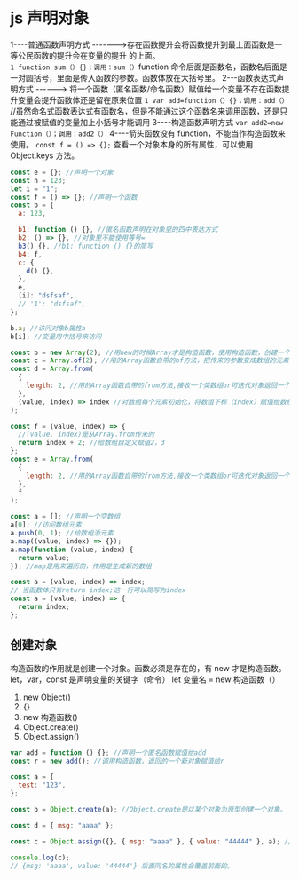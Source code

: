 # js 声明对象

1----普通函数声明⽅式 ------->存在函数提升会将函数提升到最上⾯函数是⼀等公民函数的提升会在变量的提升
的上⾯。
`1 function sum（）{}；调⽤：sum（）`function 命令后面是函数名，函数名后面是一对圆括号，里面是传入函数的参数。函数体放在大括号里。
2---函数表达式声明⽅式 ------> 将⼀个函数（匿名函数/命名函数）赋值给⼀个变量不存在函数提升变量会提升函数体还是留在原来位置
`1 var add=function（）{}；调⽤：add（）` //虽然命名式函数表达式有函数名，但是不能通过这个函数名来调⽤函数，还是只能通过被赋值的变量加上⼩括号才能调⽤
3----构造函数声明⽅式
`var add2=new Function（）；调⽤：add2（）`
4----箭头函数没有 function，不能当作构造函数来使用。
`const f = () => {};`
查看一个对象本身的所有属性，可以使用 Object.keys 方法。

```js
const e = {}; //声明一个对象
const h = 123;
let i = "1";
const f = () => {}; //声明一个函数
const b = {
  a: 123,

  b1: function () {}, //匿名函数声明在对象里的四中表达方式
  b2: () => {}, //对象里不能使用等号=
  b3() {}, //b1: function () {}的简写
  b4: f,
  c: {
    d() {},
  },
  e,
  [i]: "dsfsaf",
  // '1': "dsfsaf",
};

b.a; //访问对象b属性a
b[i]; //变量用中括号来访问
```

```js
const b = new Array(2); //用new的时候Array才是构造函数，使用构造函数，创建一个数组，构造函数传的参数2是数组长度
const c = Array.of(2); //用的Array函数自带的of方法，把传来的参数变成数组的元素，所以c数组长度为1，第一个元素是2
const d = Array.from(
  {
    length: 2, //用的Array函数自带的from方法,接收一个类数组or可迭代对象返回一个新的数组
  },
  (value, index) => index //对数组每个元素初始化，将数组下标（index）赋值给数组[0,1]，如果指定了该参数，新数组中的每个元素会执行该回调函数。
);

const f = (value, index) => {
  //(value, index)是从Array.from传来的
  return index + 2; //给数组自定义赋值2，3
};
const e = Array.from(
  {
    length: 2, //用的Array函数自带的from方法,接收一个类数组or可迭代对象返回一个新的数组
  },
  f
);

const a = []; //声明一个空数组
a[0]; //访问数组元素
a.push(0, 1); //给数组添元素
a.map((value, index) => {});
a.map(function (value, index) {
  return value;
}); //map是用来遍历的，作用是生成新的数组
```

```js
const a = (value, index) => index;
// 当函数体只有return index;这一行可以简写为index
const a = (value, index) => {
  return index;
};
```

## 创建对象

构造函数的作用就是创建一个对象。函数必须是存在的，有 new 才是构造函数。
let，var，const 是声明变量的关键字（命令）
let 变量名 = new 构造函数（）

1. new Object()
2. {}
3. new 构造函数()
4. Object.create()
5. Object.assign()

```js
var add = function () {}; //声明一个匿名函数赋值给add
const r = new add(); //调用构造函数，返回的一个新对象赋值给r

const a = {
  test: "123",
};

const b = Object.create(a); //Object.create是以某个对象为原型创建一个对象。

const d = { msg: "aaaa" };

const c = Object.assign({}, { msg: "aaaa" }, { value: "44444" }, a); //Object.create是以某个对象为基础创建一个对象。

console.log(c);
// {msg: 'aaaa', value: '44444'} 后面同名的属性会覆盖前面的。
```
